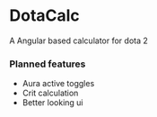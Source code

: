 # DotaCalc

A Angular based calculator for dota 2

### Planned features
* Aura active toggles
* Crit calculation
* Better looking ui

